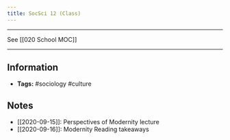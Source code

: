 ```yaml
---
title: SocSci 12 (Class)
---
```

---
See [[020 School MOC]]

---

## Information
- **Tags:** #sociology #culture  

## Notes
-  [[2020-09-15]]: Perspectives of Modernity lecture
-  [[2020-09-16]]: Modernity Reading takeaways